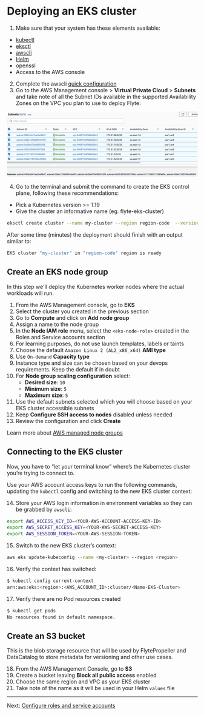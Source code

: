 # Deploying an EKS cluster

1. Make sure that your system has these elements available:
- [kubectl](https://docs.aws.amazon.com/eks/latest/userguide/install-kubectl.html)
- [eksctl](https://docs.aws.amazon.com/eks/latest/userguide/eksctl.html)
- [awscli](https://docs.aws.amazon.com/cli/latest/userguide/getting-started-install.html)
- [Helm](https://helm.sh/docs/intro/install/) 
- openssl
- Access to the AWS console

2. Complete the awscli [quick configuration](https://docs.aws.amazon.com/cli/latest/userguide/cli-configure-quickstart.html#cli-configure-quickstart-config)
3. Go to the AWS Management console > **Virtual Private Cloud** > **Subnets** and take note of all the Subnet IDs available in the supported Availability Zones on the VPC you plan to use to deploy Flyte:

![](subnets.png)

4. Go to the terminal and submit the command to create the EKS control plane, following these recommendations:
- Pick a Kubernetes version >= 1.19
- Give the cluster an informative name (eg. flyte-eks-cluster)

```bash
eksctl create cluster --name my-cluster --region region-code  --version 1.25 --vpc-private-subnets subnet-ID1,subnet-ID2 --without-nodegroup
```

After some time (minutes) the deployment should finish with an output similar to:

```bash
EKS cluster "my-cluster" in "region-code" region is ready
```
## Create an EKS node group
In this step we'll deploy the Kubernetes worker nodes where the actual workloads will run.

1. From the AWS Management console, go to **EKS**
2. Select the cluster you created in the previous section
3. Go to **Compute** and click on **Add node group**
4. Assign a name to the node group
5. In the **Node IAM role** menu, select the `<eks-node-role>` created in the Roles and Service accounts section
6. For learning purposes, do not use launch templates, labels or taints
7. Choose the default `Amazon Linux 2 (AL2_x86_x64)` **AMI type**
8. Use `On-demand` **Capacity type** 
9. Instance type and size can be chosen based on your devops requirements. Keep the default if in doubt
10. For **Node group scaling configuration** select:
    - **Desired size**: `10` 
    - **Minimum size**: `5`
    - **Maximum size**: `5`
11. Use the default subnets selected which you will choose based on your EKS cluster accessible subnets
12. Keep **Configure SSH access to nodes** disabled unless needed
13. Review the configuration and click **Create**

Learn more about [AWS managed node groups](https://docs.aws.amazon.com/eks/latest/userguide/managed-node-groups.html)

## Connecting to the EKS cluster
Now, you have to “let your terminal know” where’s the Kubernetes cluster you’re trying to connect to.

Use your AWS account access keys to run the following commands, updating the `kubectl` config and switching to the new EKS cluster context:

14. Store your AWS login information in environment variables so they can be grabbed by `awscli`:
```bash
export AWS_ACCESS_KEY_ID=<YOUR-AWS-ACCOUNT-ACCESS-KEY-ID>
export AWS_SECRET_ACCESS_KEY=<YOUR-AWS-SECRET-ACCESS-KEY>
export AWS_SESSION_TOKEN=<YOUR-AWS-SESSION-TOKEN>
```
15. Switch to the new EKS cluster’s context:

```bash
aws eks update-kubeconfig --name <my-cluster> --region <region>
```

16. Verify the context has switched:
```bash
$ kubectl config current-context
arn:aws:eks:<region>:<AWS_ACCOUNT_ID>:cluster/<Name-EKS-Cluster>
```
17. Verify there are no Pod resources created
```bash
$ kubectl get pods
No resources found in default namespace.
```
## Create an S3 bucket

This is the blob storage resource that will be used by FlytePropeller and DataCatalog to store metadata for versioning and other use cases.

18. From the AWS Management Console, go to **S3**
19. Create a bucket leaving **Block all public access** enabled
20. Choose the same region and VPC as your EKS cluster
21. Take note of the name as it will be used in your Helm `values` file
---
Next: [Configure roles and service accounts](03-roles-service-accounts.md)